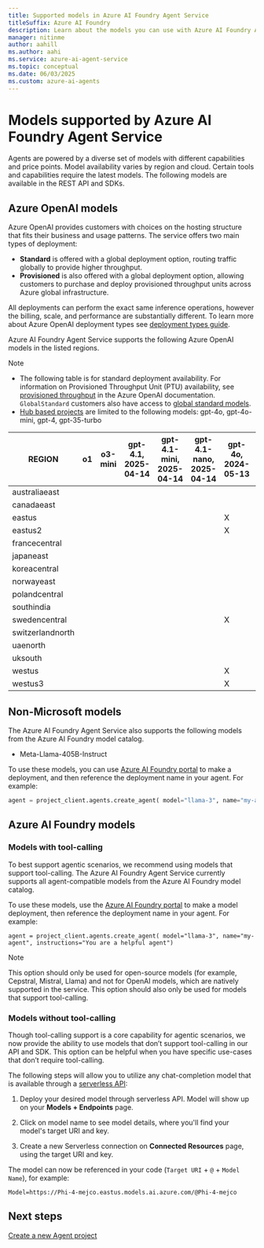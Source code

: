 ```yaml
---
title: Supported models in Azure AI Foundry Agent Service
titleSuffix: Azure AI Foundry
description: Learn about the models you can use with Azure AI Foundry Agent Service.
manager: nitinme
author: aahill
ms.author: aahi
ms.service: azure-ai-agent-service
ms.topic: conceptual
ms.date: 06/03/2025
ms.custom: azure-ai-agents
---
```


# Models supported by Azure AI Foundry Agent Service

Agents are powered by a diverse set of models with different capabilities and price points. Model availability varies by region and cloud. Certain tools and capabilities require the latest models. The following models are available in the REST API and SDKs. 

## Azure OpenAI models

Azure OpenAI provides customers with choices on the hosting structure that fits their business and usage patterns. The service offers two main types of deployment: 

- **Standard** is offered with a global deployment option, routing traffic globally to provide higher throughput.
- **Provisioned** is also offered with a global deployment option, allowing customers to purchase and deploy provisioned throughput units across Azure global infrastructure.

All deployments can perform the exact same inference operations, however the billing, scale, and performance are substantially different. To learn more about Azure OpenAI deployment types see [deployment types guide](../../openai/how-to/deployment-types.md).

Azure AI Foundry Agent Service supports the following Azure OpenAI models in the listed regions.

> [!NOTE]
> * The following table is for standard deployment availability. For information on Provisioned Throughput Unit (PTU) availability, see [provisioned throughput](../../openai/concepts/provisioned-throughput.md) in the Azure OpenAI documentation. `GlobalStandard` customers also have access to [global standard models](../../openai/concepts/models.md#global-standard-model-availability). 
> * [Hub based projects](../../../ai-foundry/what-is-azure-ai-foundry.md#project-types) are limited to the following models: gpt-4o, gpt-4o-mini, gpt-4, gpt-35-turbo

| REGION           | o1 | o3-mini | gpt-4.1, 2025-04-14 | gpt-4.1-mini, 2025-04-14 | gpt-4.1-nano, 2025-04-14 | gpt-4o, 2024-05-13 | gpt-4o, 2024-08-06 | gpt-4o, 2024-11-20 | gpt-4o-mini, 2024-07-18 | gpt-4, 0613 | gpt-4, turbo-2024-04-09 | gpt-4-32k, 0613 | gpt-35-turbo, 1106 | gpt-35-turbo, 0125 |
|------------------|----|---------|---------------------|--------------------------|--------------------------|--------------------|--------------------|--------------------|-------------------------|-------------|-------------------------|-----------------|--------------------|--------------------|
| australiaeast    |    |         |                     |                          |                          |                    |                    | X                  |                         | X           |                         | X               | X                  | X                  |
| canadaeast       |    |         |                     |                          |                          |                    |                    | X                  |                         | X           |                         | X               | X                  | X                  |
| eastus           |    |         |                     |                          |                          | X                  | X                  | X                  | X                       | X           | X                       |                 |                    | X                  |
| eastus2          |    |         |                     |                          |                          | X                  | X                  | X                  | X                       | X           | X                       |                 |                    | X                  |
| francecentral    |    |         |                     |                          |                          |                    |                    | X                  |                         | X           |                         | X               | X                  | X                  |
| japaneast        |    |         |                     |                          |                          |                    |                    | X                  |                         |             |                         |                 |                    | X                  |
| koreacentral     |    |         |                     |                          |                          |                    |                    |                    |                         |             |                         |                 |                    |                    |
| norwayeast       |    |         |                     |                          |                          |                    |                    | X                  |                         |             |                         |                 |                    |                    |
| polandcentral    |    |         |                     |                          |                          |                    |                    |                    |                         |             |                         |                 |                    |                    |
| southindia       |    |         |                     |                          |                          |                    |                    | X                  |                         |             |                         |                 | X                  |                    |
| swedencentral    |    |         |                     |                          |                          | X                  | X                  | X                  | X                       | X           | X                       | X               | X                  | X                  |
| switzerlandnorth |    |         |                     |                          |                          |                    |                    | X                  |                         | X           |                         | X               |                    | X                  |
| uaenorth         |    |         |                     |                          |                          |                    |                    |                    |                         |             |                         |                 |                    |                    |
| uksouth          |    |         |                     |                          |                          |                    |                    | X                  |                         |             |                         |                 | X                  | X                  |
| westus           |    |         |                     |                          |                          | X                  | X                  | X                  | X                       |             | X                       |                 | X                  |                    |
| westus3          |    |         |                     |                          |                          | X                  | X                  | X                  | X                       |             | X                       |                 |                    |                    |

## Non-Microsoft models

The Azure AI Foundry Agent Service also supports the following models from the Azure AI Foundry model catalog.

* Meta-Llama-405B-Instruct

To use these models, you can use [Azure AI Foundry portal](https://ai.azure.com/) to make a deployment, and then reference the deployment name in your agent. For example:

```python
agent = project_client.agents.create_agent( model="llama-3", name="my-agent", instructions="You are a helpful agent" ) 
```
## Azure AI Foundry models

### Models with tool-calling 

To best support agentic scenarios, we recommend using models that support tool-calling. The Azure AI Foundry Agent Service currently supports all agent-compatible models from the Azure AI Foundry model catalog. 

To use these models, use the [Azure AI Foundry portal](https://ai.azure.com/) to make a model deployment, then reference the deployment name in your agent. For example: 

`agent = project_client.agents.create_agent( model="llama-3", name="my-agent", instructions="You are a helpful agent")`

> [!NOTE]
> This option should only be used for open-source models (for example, Cepstral, Mistral, Llama) and not for OpenAI models, which are natively supported in the service. This option should also only be used for models that support tool-calling. 

### Models without tool-calling 

Though tool-calling support is a core capability for agentic scenarios, we now provide the ability to use models that don’t support tool-calling in our API and SDK. This option can be helpful when you have specific use-cases that don’t require tool-calling. 

The following steps will allow you to utilize any chat-completion model that is available through a [serverless API](/azure/ai-foundry/how-to/model-catalog-overview): 

 

1. Deploy your desired model through serverless API. Model will show up on your **Models + Endpoints** page. 

1. Click on model name to see model details, where you'll find your model's target URI and key. 

1. Create a new Serverless connection on **Connected Resources** page, using the target URI and key. 

The model can now be referenced in your code (`Target URI` + `@` + `Model Name`), for example: 

`Model=https://Phi-4-mejco.eastus.models.ai.azure.com/@Phi-4-mejco`

## Next steps

[Create a new Agent project](../quickstart.md)

